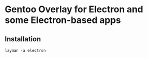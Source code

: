 Gentoo Overlay for Electron and some Electron-based apps
========================================================

Installation
------------

	layman -a electron
